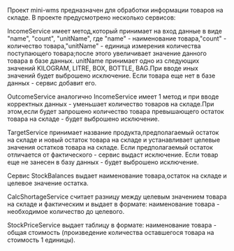 Проект mini-wms предназначен для обработки информации товаров на складе.
В проекте предусмотрено несколько сервисов:

IncomeService имеет метод,который принимает на вход данные в виде "name", "count", "unitName",
где "name" - наименование товара,"count" - количество товара,"unitName" - единица измерения
количества поступающего товара;после этого увеличивает значение данного товара в базе данных.
unitName принимает одно из следующих значений  KILOGRAM, LITRE, 
BOX, BOTTLE, BAG.При вводе иных значений будет выброшено исключение.
Если товара еще нет в базе данных - сервис добавит его.

OutcomeService аналогично IncomeService имеет 1 метод и при вводе корректных данных - уменьшает
количество товаров на складе.При этом,если будет запрошено количество товара превышающего 
остаток товара на складе - будет выброшено исключение.

TargetService принимает название продукта,предполагаемый остаток на складе и новый остаток 
товара на складе и устанавливает целевые значения остатков товара на складе.
Если предполагаемый остаток отличается от фактического - сервис выдаст исключение.
Если товар еще не занесен в базу данных - будет выброшено исключение.

Сервис StockBalances выдает наименование товара,остаток на складе и целевое значение остатка.

CalcShortageService считает разницу между целевым значением товара на складе и фактическим и
выдает в формате: наименование товара - необходимое количество до целевого.

StockPriceService выдает таблицу в формате: наименование товара - общая стоимость (произведение
количества оставшегося товара на стоимость 1 единицы).



